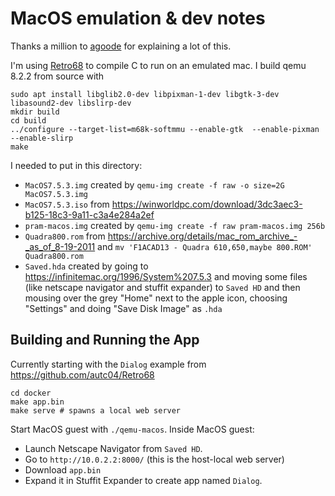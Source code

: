 MacOS emulation & dev notes
===========================

Thanks a million to [agoode](https://github.com/agoode) for explaining a lot of this.

I'm using [Retro68](https://github.com/autc04/Retro68) to compile C to run on an emulated mac. I build qemu 8.2.2 from source with
```
sudo apt install libglib2.0-dev libpixman-1-dev libgtk-3-dev libasound2-dev libslirp-dev
mkdir build
cd build
../configure --target-list=m68k-softmmu --enable-gtk  --enable-pixman --enable-slirp
make
```

I needed to put in this directory:

- `MacOS7.5.3.img`
  created by `qemu-img create -f raw -o size=2G MacOS7.5.3.img`
- `MacOS7.5.3.iso`
  from https://winworldpc.com/download/3dc3aec3-b125-18c3-9a11-c3a4e284a2ef
- `pram-macos.img`
  created by `qemu-img create -f raw pram-macos.img 256b`
- `Quadra800.rom`
  from https://archive.org/details/mac_rom_archive_-_as_of_8-19-2011 and
  `mv 'F1ACAD13 - Quadra 610,650,maybe 800.ROM' Quadra800.rom`
- `Saved.hda`
  created by going to https://infinitemac.org/1996/System%207.5.3 and moving
  some files (like netscape navigator and stuffit expander) to `Saved HD`
  and then mousing over the grey "Home" next to the apple icon, choosing "Settings"
  and doing "Save Disk Image" as `.hda`

Building and Running the App
----------------------------

Currently starting with the `Dialog` example from https://github.com/autc04/Retro68
```shell
cd docker
make app.bin
make serve # spawns a local web server
```

Start MacOS guest with `./qemu-macos`. Inside MacOS guest:
- Launch Netscape Navigator from `Saved HD`.
- Go to `http://10.0.2.2:8000/` (this is the host-local web server)
- Download `app.bin`
- Expand it in Stuffit Expander to create app named `Dialog`.